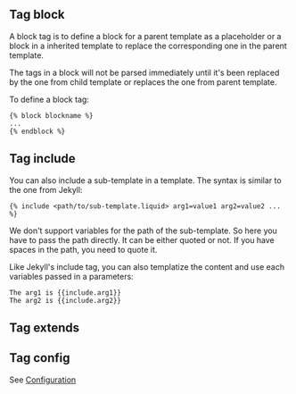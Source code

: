 ## Tag block

A block tag is to define a block for a parent template as a placeholder or a block in a inherited template to replace the corresponding one in the parent template.

The tags in a block will not be parsed immediately until it's been replaced by the one from child template or replaces the one from parent template.

To define a block tag:
```liquid
{% block blockname %}
...
{% endblock %}
```

## Tag include

You can also include a sub-template in a template. The syntax is similar to the one from Jekyll:
```liquid
{% include <path/to/sub-template.liquid> arg1=value1 arg2=value2 ... %}
```

We don't support variables for the path of the sub-template. So here you have to pass the path directly. It can be either quoted or not. If you have spaces in the path, you need to quote it.

Like Jekyll's include tag, you can also templatize the content and use each variables passed in a parameters:
```liquid
The arg1 is {{include.arg1}}
The arg2 is {{include.arg2}}
```

## Tag extends


## Tag config

See [Configuration](../configuration)
